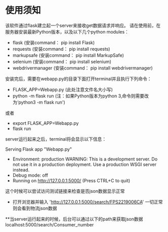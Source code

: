 # 使用须知

该软件通过flask建立起一个server来接收get数据请求并响应。
请在使用前，在服务器安装最新Python版本，以及以下几个python modules：
- flask (安装command： pip install Flask)
- requests (安装command： pip install requests)
- markupsafe (安装command： pip install MarkupSafe)
- selenium (安装command： pip install selenium)
- webdrivermanager (安装command： pip install webdrivermanager)

安装完后，需要在webapp.py的目录下面打开terminal并且执行下列命令：
- FLASK_APP=Webapp.py (此处注意文件名大小写)
- python -m flask run (注：如果Python版本为python 3,命令则需要改为‘python3 -m flask run')

或者

- export FLASK_APP=Webapp.py
- flask run

server运行起来之后，terminal将会显示以下信息：

Serving Flask app "Webapp.py"
* Environment: production
WARNING: This is a development server. Do not use it in a production deployment.
Use a production WSGI server instead.
* Debug mode: off
* Running on http://127.0.0.1:5000/ (Press CTRL+C to quit)

这个时候可以尝试访问测试链接来检查是否json数据显示正常
- 打开浏览器并输入 'http://127.0.0.1:5000/search/FPS2219006CA'
一切正常则会看到物流json数据

**当server运行起来的时候，后台可以通过以下的path来获取json数据
localhost:5000/search/Consumer_number
